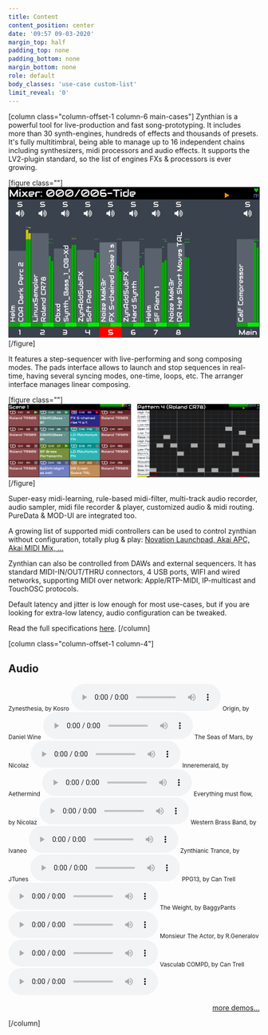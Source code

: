 ```yaml
---
title: Content
content_position: center
date: '09:57 09-03-2020'
margin_top: half
padding_top: none
padding_bottom: none
margin_bottom: none
role: default
body_classes: 'use-case custom-list'
limit_reveal: '0'
---
```


[column class="column-offset-1 column-6 main-cases"]
Zynthian is a powerful tool for live-production and fast song-prototyping. It includes more than 30 synth-engines, hundreds of effects and thousands of presets. It's fully multitimbral, being able to manage up to 16 independent chains including synthesizers, midi processors and audio effects. It supports the LV2-plugin standard, so the list of engines FXs & processors is ever growing.

[figure class=""]![Zynthian UI](v5_mixer.png)[/figure]

It features a step-sequencer with live-performing and song composing modes. The pads interface allows to launch and stop sequences in real-time, having several syncing modes, one-time, loops, etc. The arranger interface manages linear composing.

[figure class=""]![Zynthian UI](zynseq_combined.png)[/figure]

Super-easy midi-learning, rule-based midi-filter, multi-track audio recorder, audio sampler, midi file recorder & player, customized audio & midi routing. PureData & MOD-UI are integrated too.

A growing list of supported midi controllers can be used to control zynthian without configuration, totally plug & play:
[Novation Launchpad, Akai APC, Akai MIDI Mix, ...](https://wiki.zynthian.org/index.php/Supported_MIDI_controllers)<br>

Zynthian can also be controlled from DAWs and external sequencers. It has standard MIDI-IN/OUT/THRU connectors, 4 USB ports, WIFI and wired networks, supporting MIDI over network: Apple/RTP-MIDI, IP-multicast and TouchOSC protocols. 

Default latency and jitter is low enough for most use-cases, but if you are looking for extra-low latency, audio configuration can be tweaked.

Read the full specifications [here](/technical-specifications).
[/column]

[column class="column-offset-1 column-4"]
## Audio
<small>Zynesthesia, by Kosro</small>
![zcontest23-01-Zynesthesia_by_kosro.mp3](zcontest23-01-Zynesthesia_by_kosro.mp3?preload=metadata)
<small>Origin, by Daniel Wine</small>
![zcontest23-02-Origin_by_danielwine.mp3](zcontest23-02-Origin_by_danielwine.mp3?preload=metadata)
<small>The Seas of Mars, by Nicolaz</small>
![xcontest23-01-The_seas_of_Mars_by_Nicolaz.mp3](xcontest23-01-The_seas_of_Mars_by_Nicolaz.mp3?preload=metadata)
<small>Inneremerald, by Aethermind</small>
![xcontest23-02-Inneremerald_by_Aethermind.mp3](xcontest23-02-Inneremerald_by_Aethermind.mp3?preload=metadata)
<small>Everything must flow, by Nicolaz</small>
![zcontest23-03-Everything_must_flow_by_Nicolaz.mp3](zcontest23-03-Everything_must_flow_by_Nicolaz.mp3?preload=metadata)
<small>Western Brass Band, by Ivaneo</small>
![xcontest23-03-westernbrassband_by_ivaneo.mp3](xcontest23-03-westernbrassband_by_ivaneo.mp3?preload=metadata)
<small>Zynthianic Trance, by JTunes</small>
![ZynthianicTranceByJtunes.mp3](ZynthianicTranceByJtunes.mp3?preload=metadata)
<small>PPG13, by Can Trell</small>
![PPG13ByCanTrell.mp3](PPG13ByCanTrell.mp3?preload=metadata)
<small>The Weight, by BaggyPants</small>
![TheWeightByBaggyPants.mp3](TheWeightByBaggyPants.mp3?preload=metadata)
<small>Monsieur The Actor, by R.Generalov</small>
![MonsieurTheActorByRomanGeneralov.mp3](MonsieurTheActorByRomanGeneralov.mp3?preload=metadata)
<small>Vasculab COMPD, by Can Trell</small>
![VasculabCOMPDByCanTrell.mp3](VasculabCOMPDByCanTrell.mp3?preload=metadata)
<!--
<small>Trip Jazz Demo, by Humi</small>
![TripJazzdemoByHumi.mp3](TripJazzdemoByHumi.mp3?preload=metadata)
<small>BlueBox is Roughly Great, by Nicolaz</small>
![BlueBoxIsRoughlyGreatByNicolaz.mp3](BlueBoxIsRoughlyGreatByNicolaz.mp3?preload=metadata)
<small>RTPMidi Celebration, by JTunes</small>
![RTPMidiCelebrationByJTunes.mp3](RTPMidiCelebrationByJTunes.mp3)
<small>Epic EnteR, by R.Generalov</small>
![EpicEnteRByRomanGeneralov.mp3](EpicEnteRByRomanGeneralov.mp3)
<small>Electro, by Humi</small>
![ElectroByHumi.mp3](ElectroByHumi.mp3)
<small>Mr Tchaikovsky, by sm7x7</small>
![MrTchaikovskyBySm7x7.mp3](MrTchaikovskyBySm7x7.mp3)
<small>Of Course My Lord, by R.Generalov</small>
![OfCourseMyLordByRomanGeneralov.mp3](OfCourseMyLordByRomanGeneralov.mp3)
<small>First Real Synth, by Can Trell</small>
![FirstRealSynthByCanTrell.mp3](FirstRealSynthByCanTrell.mp3)
<small>For Wyleu, by Humi</small>
![ForWyleuByHumi.mp3](ForWyleuByHumi.mp3)
-->
<p align="right"><a href="https://wiki.zynthian.org/index.php/Zynthian_Sound_Demos" target="_blank">more demos...</a></p>
[/column]

